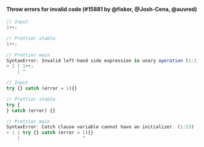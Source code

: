 #### Throw errors for invalid code (#15881 by @fisker, @Josh-Cena, @auvred)

<!-- prettier-ignore -->
```ts
// Input
1++;

// Prettier stable
1++;

// Prettier main
SyntaxError: Invalid left-hand side expression in unary operation (1:1)
> 1 | 1++;
    | ^
```

<!-- prettier-ignore -->
```ts
// Input
try {} catch (error = 1){}

// Prettier stable
try {
} catch (error) {}

// Prettier main
SyntaxError: Catch clause variable cannot have an initializer. (1:23)
> 1 | try {} catch (error = 1){}
    |                       ^
```
